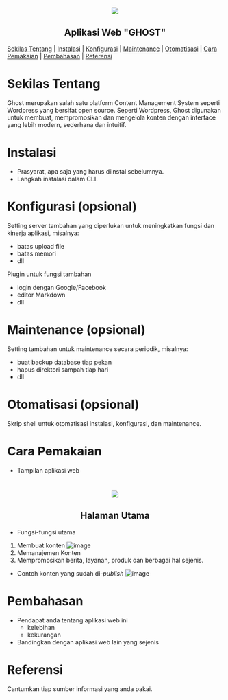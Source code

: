 <h1 align="center"><img src="https://i.pinimg.com/564x/e9/9e/d1/e99ed1d4a8bd897c2774a8756faced11.jpg"></h1>
<h2 align="center">Aplikasi Web "GHOST"</h2>

[Sekilas Tentang](#sekilas-tentang) | [Instalasi](#instalasi) | [Konfigurasi](#konfigurasi) | [Maintenance](#maintenance) | [Otomatisasi](#otomatisasi) | [Cara Pemakaian](#cara-pemakaian) | [Pembahasan](#pembahasan) | [Referensi](#referensi)

# Sekilas Tentang

Ghost merupakan salah satu platform Content Management System seperti Wordpress yang bersifat open source. Seperti Wordpress, Ghost digunakan untuk membuat, mempromosikan dan mengelola konten dengan interface yang lebih modern, sederhana dan intuitif.


# Instalasi

- Prasyarat, apa saja yang harus diinstal sebelumnya.
- Langkah instalasi dalam CLI.


# Konfigurasi (opsional)

Setting server tambahan yang diperlukan untuk meningkatkan fungsi dan kinerja aplikasi, misalnya:
- batas upload file
- batas memori
- dll

Plugin untuk fungsi tambahan
- login dengan Google/Facebook
- editor Markdown
- dll


#  Maintenance (opsional)

Setting tambahan untuk maintenance secara periodik, misalnya:
- buat backup database tiap pekan
- hapus direktori sampah tiap hari
- dll


# Otomatisasi (opsional)

Skrip shell untuk otomatisasi instalasi, konfigurasi, dan maintenance.


# Cara Pemakaian

- Tampilan aplikasi web
<h1 align="center"><img src="https://user-images.githubusercontent.com/86305950/196953394-700c688b-5e91-4e7a-9aa5-c8ed6461af29.png"></h1>
<h2 align="center">Halaman Utama</h2>

- Fungsi-fungsi utama
1. Membuat konten
![image](https://user-images.githubusercontent.com/86305950/196956752-fa07315a-70b6-4fb7-be08-a736c41d95c1.png)
2. Memanajemen Konten
3. Mempromosikan berita, layanan, produk dan berbagai hal sejenis.
- Contoh konten yang sudah di-_publish_
![image](https://user-images.githubusercontent.com/86305950/196955987-d9314a36-c8e6-46df-b42f-68bafedc0e61.png)


# Pembahasan

- Pendapat anda tentang aplikasi web ini
    - kelebihan
    - kekurangan
- Bandingkan dengan aplikasi web lain yang sejenis


# Referensi

Cantumkan tiap sumber informasi yang anda pakai.

